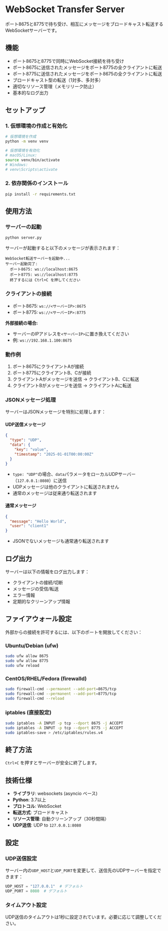 # WebSocket Transfer Server

ポート8675と8775で待ち受け、相互にメッセージをブロードキャスト転送するWebSocketサーバーです。

## 機能

- ポート8675と8775で同時にWebSocket接続を待ち受け
- ポート8675に送信されたメッセージをポート8775の全クライアントに転送
- ポート8775に送信されたメッセージをポート8675の全クライアントに転送
- ブロードキャスト型の転送（1対多、多対多）
- 適切なリソース管理（メモリリーク防止）
- 基本的なログ出力

## セットアップ

### 1. 仮想環境の作成と有効化

```bash
# 仮想環境を作成
python -m venv venv

# 仮想環境を有効化
# macOS/Linux:
source venv/bin/activate
# Windows:
# venv\Scripts\activate
```

### 2. 依存関係のインストール

```bash
pip install -r requirements.txt
```

## 使用方法

### サーバーの起動

```bash
python server.py
```

サーバーが起動すると以下のメッセージが表示されます：

```
WebSocket転送サーバーを起動中...
サーバー起動完了:
  ポート8675: ws://localhost:8675
  ポート8775: ws://localhost:8775
  終了するには Ctrl+C を押してください
```

### クライアントの接続

- ポート8675: `ws://<サーバーIP>:8675`
- ポート8775: `ws://<サーバーIP>:8775`

**外部接続の場合:**
- サーバーのIPアドレスを`<サーバーIP>`に置き換えてください
- 例: `ws://192.168.1.100:8675`

### 動作例

1. ポート8675にクライアントAが接続
2. ポート8775にクライアントB、Cが接続
3. クライアントAがメッセージを送信 → クライアントB、Cに転送
4. クライアントBがメッセージを送信 → クライアントAに転送

### JSONメッセージ処理

サーバーはJSONメッセージを特別に処理します：

#### UDP送信メッセージ
```json
{
  "type": "UDP",
  "data": {
    "key": "value",
    "timestamp": "2025-01-01T00:00:00Z"
  }
}
```

- `type: "UDP"`の場合、`data`パラメータをローカルUDPサーバー（`127.0.0.1:8080`）に送信
- UDPメッセージは他のクライアントに転送されません
- 通常のメッセージは従来通り転送されます

#### 通常メッセージ
```json
{
  "message": "Hello World",
  "user": "client1"
}
```

- JSONでないメッセージも通常通り転送されます

## ログ出力

サーバーは以下の情報をログ出力します：

- クライアントの接続/切断
- メッセージの受信/転送
- エラー情報
- 定期的なクリーンアップ情報

## ファイアウォール設定

外部からの接続を許可するには、以下のポートを開放してください：

### Ubuntu/Debian (ufw)
```bash
sudo ufw allow 8675
sudo ufw allow 8775
sudo ufw reload
```

### CentOS/RHEL/Fedora (firewalld)
```bash
sudo firewall-cmd --permanent --add-port=8675/tcp
sudo firewall-cmd --permanent --add-port=8775/tcp
sudo firewall-cmd --reload
```

### iptables (直接設定)
```bash
sudo iptables -A INPUT -p tcp --dport 8675 -j ACCEPT
sudo iptables -A INPUT -p tcp --dport 8775 -j ACCEPT
sudo iptables-save > /etc/iptables/rules.v4
```

## 終了方法

`Ctrl+C` を押すとサーバーが安全に終了します。

## 技術仕様

- **ライブラリ**: websockets (asyncio ベース)
- **Python**: 3.7以上
- **プロトコル**: WebSocket
- **転送方式**: ブロードキャスト
- **リソース管理**: 自動クリーンアップ（30秒間隔）
- **UDP送信**: UDP to `127.0.0.1:8080`

## 設定

### UDP送信設定
サーバー内の`UDP_HOST`と`UDP_PORT`を変更して、送信先のUDPサーバーを指定できます：

```python
UDP_HOST = "127.0.0.1"  # デフォルト
UDP_PORT = 8080  # デフォルト
```

### タイムアウト設定
UDP送信のタイムアウトは1秒に設定されています。必要に応じて調整してください。
